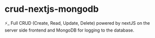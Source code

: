 # crud-nextjs-mongodb
⚡_  Full CRUD (Create, Read, Update, Delete)  powered by nextJS on the server side frontend and MongoDB for logging to the database.
